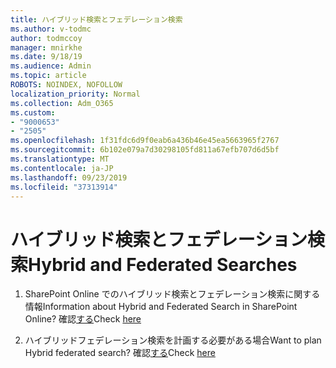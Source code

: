 ```yaml
---
title: ハイブリッド検索とフェデレーション検索
ms.author: v-todmc
author: todmccoy
manager: mnirkhe
ms.date: 9/18/19
ms.audience: Admin
ms.topic: article
ROBOTS: NOINDEX, NOFOLLOW
localization_priority: Normal
ms.collection: Adm_O365
ms.custom:
- "9000653"
- "2505"
ms.openlocfilehash: 1f31fdc6d9f0eab6a436b46e45ea5663965f2767
ms.sourcegitcommit: 6b102e079a7d30298105fd811a67efb707d6d5bf
ms.translationtype: MT
ms.contentlocale: ja-JP
ms.lasthandoff: 09/23/2019
ms.locfileid: "37313914"
---
```

# <a name="hybrid-and-federated-searches"></a><span data-ttu-id="9d2cd-102">ハイブリッド検索とフェデレーション検索</span><span class="sxs-lookup"><span data-stu-id="9d2cd-102">Hybrid and Federated Searches</span></span> 

1. <span data-ttu-id="9d2cd-103">SharePoint Online でのハイブリッド検索とフェデレーション検索に関する情報</span><span class="sxs-lookup"><span data-stu-id="9d2cd-103">Information about Hybrid and Federated Search in SharePoint Online?</span></span>
    <span data-ttu-id="9d2cd-104">確認[する](https://docs.microsoft.com/sharepoint/hybrid/hybrid-search-in-sharepoint)</span><span class="sxs-lookup"><span data-stu-id="9d2cd-104">Check [here](https://docs.microsoft.com/sharepoint/hybrid/hybrid-search-in-sharepoint)</span></span>

2. <span data-ttu-id="9d2cd-105">ハイブリッドフェデレーション検索を計画する必要がある場合</span><span class="sxs-lookup"><span data-stu-id="9d2cd-105">Want to plan Hybrid federated search?</span></span>
    <span data-ttu-id="9d2cd-106">確認[する](https://docs.microsoft.com/sharepoint/hybrid/plan-hybrid-federated-search)</span><span class="sxs-lookup"><span data-stu-id="9d2cd-106">Check [here](https://docs.microsoft.com/sharepoint/hybrid/plan-hybrid-federated-search)</span></span>